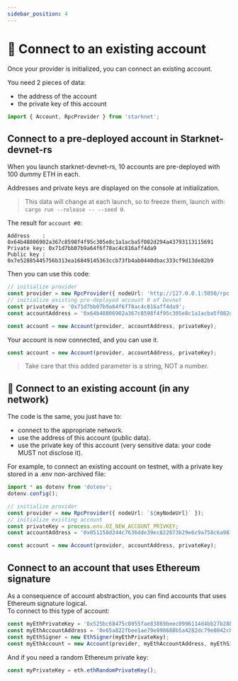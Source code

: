 ```yaml
---
sidebar_position: 4
---
```


# 🔌 Connect to an existing account

Once your provider is initialized, you can connect an existing account.

You need 2 pieces of data:

- the address of the account
- the private key of this account

```typescript
import { Account, RpcProvider } from 'starknet';
```

## Connect to a pre-deployed account in Starknet-devnet-rs

When you launch starknet-devnet-rs, 10 accounts are pre-deployed with 100 dummy ETH in each.

Addresses and private keys are displayed on the console at initialization.

> This data will change at each launch, so to freeze them, launch with: `cargo run --release -- --seed 0`.

The result for `account #0`:

```text
Address    : 0x64b48806902a367c8598f4f95c305e8c1a1acba5f082d294a43793113115691
Private key: 0x71d7bb07b9a64f6f78ac4c816aff4da9
Public key : 0x7e52885445756b313ea16849145363ccb73fb4ab0440dbac333cf9d13de82b9
```

Then you can use this code:

```typescript
// initialize provider
const provider = new RpcProvider({ nodeUrl: 'http://127.0.0.1:5050/rpc' });
// initialize existing pre-deployed account 0 of Devnet
const privateKey = '0x71d7bb07b9a64f6f78ac4c816aff4da9';
const accountAddress = '0x64b48806902a367c8598f4f95c305e8c1a1acba5f082d294a43793113115691';

const account = new Account(provider, accountAddress, privateKey);
```

Your account is now connected, and you can use it.

```typescript
const account = new Account(provider, accountAddress, privateKey);
```

> Take care that this added parameter is a string, NOT a number.

## 👛 Connect to an existing account (in any network)

The code is the same, you just have to:

- connect to the appropriate network.
- use the address of this account (public data).
- use the private key of this account (very sensitive data: your code MUST not disclose it).

For example, to connect an existing account on testnet, with a private key stored in a .env non-archived file:

```typescript
import * as dotenv from 'dotenv';
dotenv.config();

// initialize provider
const provider = new RpcProvider({ nodeUrl: `${myNodeUrl}` });
// initialize existing account
const privateKey = process.env.OZ_NEW_ACCOUNT_PRIVKEY;
const accountAddress = '0x051158d244c7636dde39ec822873b29e6c9a758c6a9812d005b6287564908667';

const account = new Account(provider, accountAddress, privateKey);
```

## Connect to an account that uses Ethereum signature

As a consequence of account abstraction, you can find accounts that uses Ethereum signature logical.  
To connect to this type of account:

```typescript
const myEthPrivateKey = '0x525bc68475c0955fae83869beec0996114d4bb27b28b781ed2a20ef23121b8de';
const myEthAccountAddress = '0x65a822fbee1ae79e898688b5a4282dc79e0042cbed12f6169937fddb4c26641';
const myEthSigner = new EthSigner(myEthPrivateKey);
const myEthAccount = new Account(provider, myEthAccountAddress, myEthSigner);
```

And if you need a random Ethereum private key:

```typescript
const myPrivateKey = eth.ethRandomPrivateKey();
```
